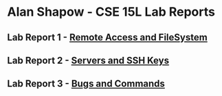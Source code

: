 # Alan Shapow - CSE 15L Lab Reports

## Lab Report 1 - [Remote Access and FileSystem](./lab1.md)

## Lab Report 2 - [Servers and SSH Keys](./lab2.md)

## Lab Report 3 - [Bugs and Commands](./lab3.md)
